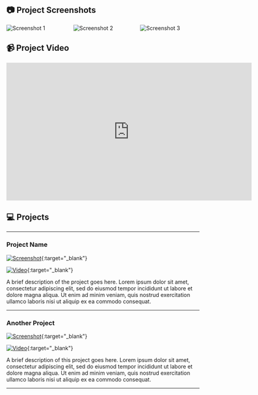 ## 📷 Project Screenshots

<div style="display:flex;">
  <img src="/assets/banner.png" alt="Screenshot 1" style="flex:1; margin-right:20px;">
  <img src="/assets/banner.png" alt="Screenshot 2" style="flex:1; margin-right:20px;">
  <img src="/assets/banner.png" alt="Screenshot 3" style="flex:1;">
</div>

## 📹 Project Video

<iframe width="640" height="360" src="https://www.youtube.com/embed/XXXXXXXXXXX" frameborder="0" allow="accelerometer; autoplay; clipboard-write; encrypted-media; gyroscope; picture-in-picture" allowfullscreen></iframe>

## 💻 Projects

---

### Project Name

[![Screenshot](assets/project-screenshot.png)](https://project-url.com){:target="_blank"}

[![Video](https://img.youtube.com/vi/video-id/0.jpg)](https://www.youtube.com/watch?v=video-id){:target="_blank"}

A brief description of the project goes here. Lorem ipsum dolor sit amet, consectetur adipiscing elit, sed do eiusmod tempor incididunt ut labore et dolore magna aliqua. Ut enim ad minim veniam, quis nostrud exercitation ullamco laboris nisi ut aliquip ex ea commodo consequat.

---

### Another Project

[![Screenshot](assets/project-screenshot.png)](https://project-url.com){:target="_blank"}

[![Video](https://img.youtube.com/vi/video-id/0.jpg)](https://www.youtube.com/watch?v=video-id){:target="_blank"}

A brief description of this project goes here. Lorem ipsum dolor sit amet, consectetur adipiscing elit, sed do eiusmod tempor incididunt ut labore et dolore magna aliqua. Ut enim ad minim veniam, quis nostrud exercitation ullamco laboris nisi ut aliquip ex ea commodo consequat.

---
